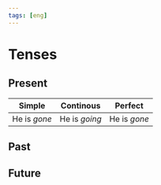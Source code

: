 ```yaml
---
tags: [eng]
---
```


# Tenses

## Present

| Simple       | Continous     | Perfect      |
| ------------ | ------------- | ------------ |
| He is *gone* | He is *going* | He is *gone* |

## Past

## Future